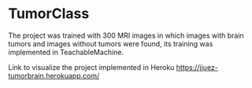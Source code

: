 # TumorClass
The project was trained with 300 MRI images in which images with brain tumors and images without tumors were found, its training was implemented in TeachableMachine.

Link to visualize the project implemented in Heroku
https://jjuez-tumorbrain.herokuapp.com/
